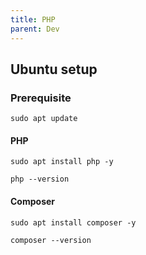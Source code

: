```yaml
---
title: PHP
parent: Dev
---
```


## Ubuntu setup

### Prerequisite

```shell
sudo apt update
```

#### PHP

```shell
sudo apt install php -y
```

```shell
php --version
```

#### Composer

```shell
sudo apt install composer -y
```

```shell
composer --version
```

